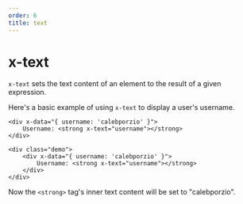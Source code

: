 ```yaml
---
order: 6
title: text
---
```


# x-text

`x-text` sets the text content of an element to the result of a given expression.

Here's a basic example of using `x-text` to display a user's username.

```alpine
<div x-data="{ username: 'calebporzio' }">
    Username: <strong x-text="username"></strong>
</div>
```

```alpinejs
<div class="demo">
    <div x-data="{ username: 'calebporzio' }">
        Username: <strong x-text="username"></strong>
    </div>
</div>
```

Now the `<strong>` tag's inner text content will be set to "calebporzio".
